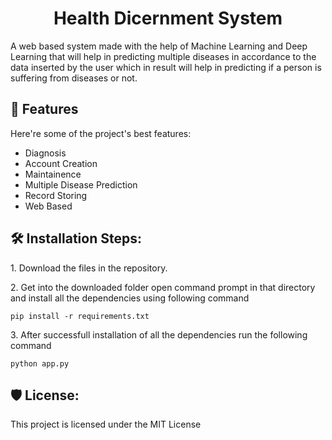 <h1 align="center" id="title">Health Dicernment System</h1>

<p id="description">A web based system made with the help of Machine Learning and Deep Learning that will help in predicting multiple diseases in accordance to the data inserted by the user which in result will help in predicting if a person is suffering from diseases or not.</p>

  
  
<h2>🧐 Features</h2>

Here're some of the project's best features:

*   Diagnosis
*   Account Creation
*   Maintainence
*   Multiple Disease Prediction
*   Record Storing
*   Web Based

<h2>🛠️ Installation Steps:</h2>

<p>1. Download the files in the repository.</p>

<p>2. Get into the downloaded folder open command prompt in that directory and install all the dependencies using following command</p>

```
pip install -r requirements.txt
```

<p>3. After successfull installation of all the dependencies run the following command</p>

```
python app.py
```

<h2>🛡️ License:</h2>

This project is licensed under the MIT License
